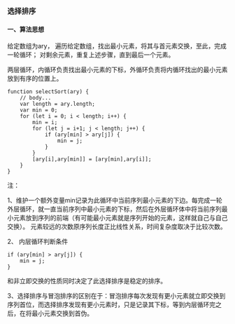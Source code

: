 ### **选择排序**
#### **一、算法思想**
给定数组为ary，
遍历给定数组，找出最小元素，将其与首元素交换，至此，完成一轮循环；
对剩余元素，重复上述步骤，直到最后一个元素。

两层循环，内循环负责找出最小元素的下标，外循环负责将内循环找出的最小元素放到有序的位置上。

    function selectSort(ary) {
        // body...
        var length = ary.length;
        var min = 0;
        for (let i = 0; i < length; i++) {
            min = i;
            for (let j = i+1; j < length; j++) {
                if (ary[min] > ary[j]) {
                    min = j;
                }
            }
            [ary[i],ary[min]] = [ary[min],ary[i]];
        }
    }
注：

1、维护一个额外变量min记录为此循环中当前序列最小元素的下边。每完成一轮外层循环，就一直当前序列中最小元素的下标，然后在外层循环体中将当前序列最小元素放到序列的前端（有可能最小元素就是序列开始的元素，这样就自己与自己交换）。
元素较远的次数原序列长度正比线性关系，时间复杂度取决于比较次数。

2、
内层循环判断条件

    if (ary[min] > ary[j]) {
        min = j;
    }
和非立即交换的性质同时决定了此选择排序是稳定的排序。

3、选择排序与冒泡排序的区别在于：冒泡排序每次发现有更小元素就立即交换到序列首位，而选择排序发现有更小元素时，只是记录其下标，等到内层循环完之后，在将最小元素交换到首伪。

